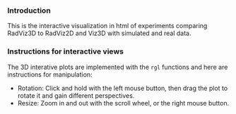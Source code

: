 ### Introduction
This is the interactive visualization in html of experiments comparing RadViz3D to RadViz2D and Viz3D with simulated and real data.

### Instructions for interactive views
The 3D interative plots are implemented with the `rgl` functions and here are instructions for manipulation:
- Rotation: Click and hold with the left mouse button, then drag the plot to rotate it and gain different perspectives.
- Resize: Zoom in and out with the scroll wheel, or the right mouse button.

